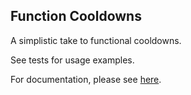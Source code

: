 Function Cooldowns
---

A simplistic take to functional cooldowns. 

See tests for usage examples.


For documentation, please see [here](https://function-cooldowns.readthedocs.io/en/latest/).